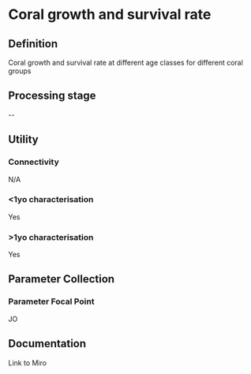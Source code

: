 # Coral growth and survival rate
<!-- 
{: .no_toc .text-delta }
* TOC
{:toc} -->

## Definition

Coral growth and survival rate at different age classes for different coral groups

## Processing stage

--

## Utility 
### Connectivity

N/A

### <1yo characterisation

Yes 

### >1yo characterisation

Yes 

## Parameter Collection
### Parameter Focal Point

JO

## Documentation

Link to Miro